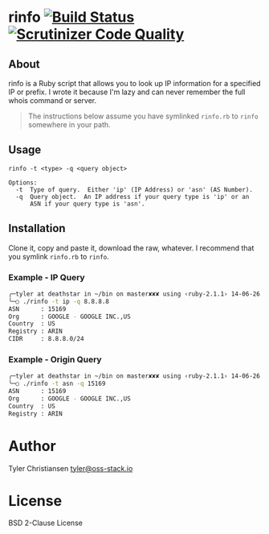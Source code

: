 # rinfo [![Build Status](https://travis-ci.org/supertylerc/rinfo.svg?branch=master)](https://travis-ci.org/supertylerc/rinfo) [![Scrutinizer Code Quality](https://scrutinizer-ci.com/g/supertylerc/rinfo/badges/quality-score.png?b=master)](https://scrutinizer-ci.com/g/supertylerc/rinfo/?branch=master)

## About ##

rinfo is a Ruby script that allows you to look up IP information for a specified
IP or prefix.  I wrote it because I'm lazy and can never remember the full whois
command or server.

> The instructions below assume you have symlinked `rinfo.rb` to `rinfo`
> somewhere in your path.

## Usage ##

    rinfo -t <type> -q <query object>

    Options:
      -t  Type of query.  Either 'ip' (IP Address) or 'asn' (AS Number).
      -q  Query object.  An IP address if your query type is 'ip' or an
          ASN if your query type is 'asn'.


## Installation ##

Clone it, copy and paste it, download the raw, whatever.  I recommend
that you symlink `rinfo.rb` to `rinfo`.


### Example - IP Query ###

```bash
╭─tyler at deathstar in ~/bin on master✘✘✘ using ‹ruby-2.1.1› 14-06-26 - 11:24:21
╰─○ ./rinfo -t ip -q 8.8.8.8
ASN      : 15169
Org      : GOOGLE - GOOGLE INC.,US
Country  : US
Registry : ARIN
CIDR     : 8.8.8.0/24
```


### Example - Origin Query ###

```bash
╭─tyler at deathstar in ~/bin on master✘✘✘ using ‹ruby-2.1.1› 14-06-26 - 11:24:25
╰─○ ./rinfo -t asn -q 15169
ASN      : 15169
Org      : GOOGLE - GOOGLE INC.,US
Country  : US
Registry : ARIN
```


# Author #
Tyler Christiansen
tyler@oss-stack.io

# License #
BSD 2-Clause License
